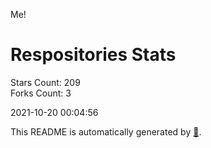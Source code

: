 Me!

# Respositories Stats
Stars Count: 209  
Forks Count: 3

2021-10-20 00:04:56  

This README is automatically generated by [🐰](https://github.com/rnitta/rnitta).
